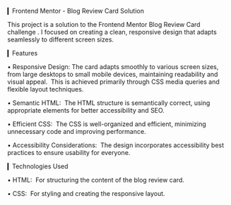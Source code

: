 ▎Frontend Mentor - Blog Review Card Solution

This project is a solution to the Frontend Mentor Blog Review Card challenge . 
I focused on creating a clean, responsive design that adapts seamlessly to different screen sizes.

▎Features

• Responsive Design: The card adapts smoothly to various screen sizes, from large desktops to small mobile devices, maintaining readability and visual appeal.  This is achieved primarily through CSS media queries and flexible layout techniques.

• Semantic HTML:  The HTML structure is semantically correct, using appropriate elements for better accessibility and SEO.

• Efficient CSS:  The CSS is well-organized and efficient, minimizing unnecessary code and improving performance.  

• Accessibility Considerations:  The design incorporates accessibility best practices to ensure usability for everyone. 

▎Technologies Used

• HTML:  For structuring the content of the blog review card.

• CSS:  For styling and creating the responsive layout. 

